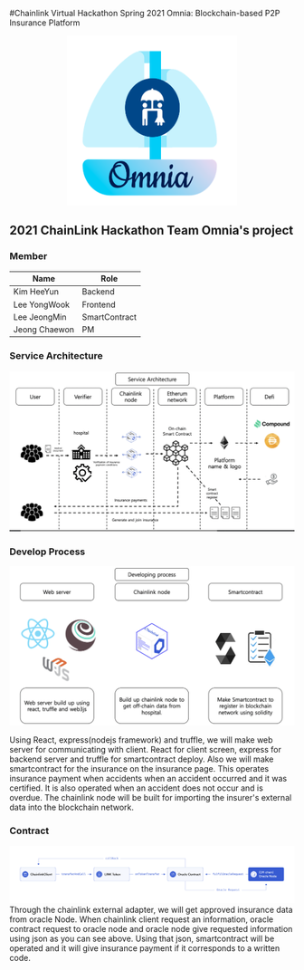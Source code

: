 #Chainlink Virtual Hackathon Spring 2021
Omnia: Blockchain-based P2P Insurance Platform



<p align="center"><img src="./markdown_img/omnia_logo.png" height = "300px" width= "300px"></p>


## 2021 ChainLink Hackathon Team Omnia's project


<h3> Member </h3>

| Name   	| Role                         	|
|--------	|-------------------------------	|
| Kim HeeYun  	| Backend |
| Lee YongWook 	| Frontend |
| Lee JeongMin 	| SmartContract 	|
| Jeong Chaewon 	| PM  |


<h3> Service Architecture </h3>

<img src="./markdown_img/Service_Architecture.png">


<h3> Develop Process </h3>

<img src="./markdown_img/Develop_process.png">

Using React, express(nodejs framework) and truffle, we will make web server for communicating with client. React for client screen, express for backend server and truffle for smartcontract deploy. Also we will make smartcontract for the insurance on the insurance page. This operates insurance payment when accidents when an accident occurred and it was certified. It is also operated when an accident does not occur and is overdue. The chainlink node will be built for importing the insurer's external data into the blockchain network. 

<h3> Contract </h3>
<img src="./markdown_img/request_model.png">
Through the chainlink external adapter, we will get approved insurance data from oracle Node. When chainlink client request an information, oracle contract request to oracle node and oracle node give requested information using json as you can see above. Using that json, smartcontract will be operated and it will give insurance payment if it corresponds to a written code.
